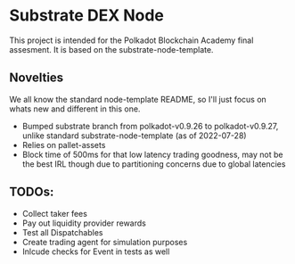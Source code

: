 # Substrate DEX Node
This project is intended for the Polkadot Blockchain Academy final assesment.
It is based on the substrate-node-template.

## Novelties
We all know the standard node-template README, so I'll just focus on whats new and different in this one.

- Bumped substrate branch from polkadot-v0.9.26 to polkadot-v0.9.27, unlike standard substrate-node-template (as of 2022-07-28)
- Relies on pallet-assets
- Block time of 500ms for that low latency trading goodness, may not be the best IRL though due to partitioning concerns due to global latencies

## TODOs:
- Collect taker fees
- Pay out liquidity provider rewards
- Test all Dispatchables
- Create trading agent for simulation purposes
- Inlcude checks for Event in tests as well